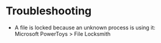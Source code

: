 # Troubleshooting
* A file is locked because an unknown process is using it:  
Microsoft PowerToys > File Locksmith
